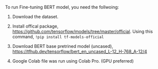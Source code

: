 To run Fine-tuning BERT model, you need the follwoing:

1. Download the dataset.

2. Install offical package, https://github.com/tensorflow/models/tree/master/official. Using this command, ```!pip install tf-models-official```

3. Download BERT base pretrined model (uncased), https://tfhub.dev/tensorflow/bert_en_uncased_L-12_H-768_A-12/4

4. Google Colab file was run using Colab Pro. (GPU preferred)

